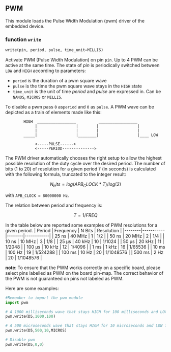 ## PWM

This module loads the Pulse Width Modulation (pwm) driver of the embedded device.

### function `write`
```python
write(pin, period, pulse, time_unit=MILLIS)
```

Activate PWM (Pulse Width Modulation) on pin `pin`. Up to 4 PWM can be active at the same time.
The state of *pin* is periodically switched between ``LOW`` and ``HIGH`` according to parameters:

* `period` is the duration of a pwm square wave
* `pulse` is the time the pwm square wave stays in the ``HIGH`` state
* `time_unit` is the unit of time *period* and *pulse* are expressed in. Can be `NANOS`, `MICROS` or `MILLIS`.

To disable a pwm pass `0` as`period` and `0` as `pulse`.
A PWM wave can be depicted as a train of elements made like this:

```
        HIGH  _________________          _________________
             |                 |        |                 |
             |                 |        |                 |
        _____|                 |________|                 |____ LOW

             <-----PULSE------>
             <-----PERIOD-------------->
```

The PWM driver automatically chooses the right setup to allow the highest possible resolution of the duty cycle over the desired period. The number of bits (1 to 20) of resolution for a given period `T` (in seconds) is calculated with the following formula, truncated to the integer result:
```math
N_bits = log(APB_CLOCK*T)/log(2)
```
with `APB_CLOCK = 80000000 Hz`.

The relation between period and frequency is:
```math
T = 1/FREQ
```

In the table below are reported some examples of PWM resolutions for a given period.
| Period | Frequency | N Bits | Resolution |
|--------|-----------|--------|------------|
| 25 ns  | 40 MHz    | 1      | 1/2        |
| 50 ns  | 20 MHz    | 2      | 1/4        |
| 10 ns  | 10 MHz    | 3      | 1/8        |
| 25 µs  | 40 kHz    | 10     | 1/1024     |
| 50 µs  | 20 kHz    | 11     | 1/2048     |
| 100 µs | 10 kHz    | 12     | 1/4096     |
| 1 ms   | 1 kHz     | 16     | 1/65536    |
| 10 ms  | 100 Hz    | 19     | 1/524288   |
| 100 ms | 10 Hz     | 20     | 1/1048576  |
| 500 ms | 2 Hz      | 20     | 1/1048576  |

**note**: To ensure that the PWM works correctly on a specific board, please select pins labelled as PWM on the board pin-map. The correct behavior of the PWM is not guaranteed on pins not labeled as PWM.

Here are some examples:

```python
#Remember to import the pwm module
import pwm

# A 1000 milliseconds wave that stays HIGH for 100 milliseconds and LOW for 900
pwm.write(D5,1000,100)

# A 500 microseconds wave that stays HIGH for 10 microseconds and LOW for 490
pwm.write(D5,500,10,MICROS)

# Disable pwm
pwm.write(D5,0,0)
```


